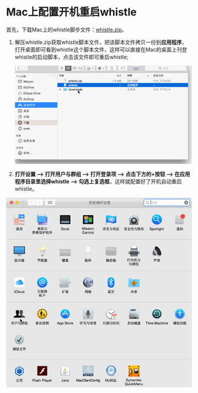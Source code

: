 # Mac上配置开机重启whistle
首先，下载Mac上的whistle脚步文件：[whistle.zip](https://github.com/avwo/whistle/blob/master/assets/launcher/mac/whistle.zip)。

1. 解压whistle.zip获取whistle脚本文件，把该脚本文件拷贝一份到**应用程序**，打开桌面即可看到whistle这个脚本文件，这样可以直接在Mac的桌面上刊登whistle的启动脚本，点击该文件即可重启whistle;

	![把whistle脚本文件放到Mac桌面](whistle-desktop.gif)

2. **打开设置 --> 打开用户与群组 --> 打开登录项 --> 点击下方的+按钮 --> 在应用程序目录里选择whistle --> 勾选上复选框**，这样就配置好了开机自动重启whistle。

![在Mac上配置开机重启whistle](whistle.gif)
